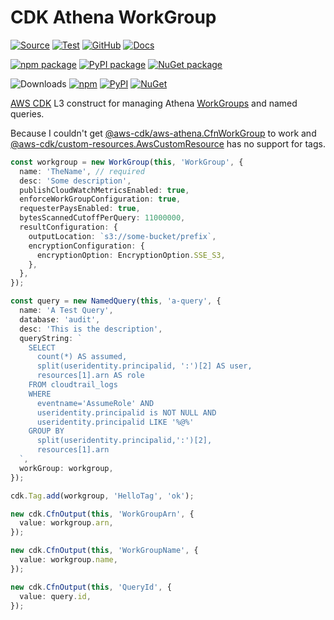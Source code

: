 # CDK Athena WorkGroup

[![Source](https://img.shields.io/badge/Source-GitHub-blue?logo=github)][source]
[![Test](https://github.com/udondan/cdk-athena/workflows/Test/badge.svg)](https://github.com/udondan/cdk-athena/actions?query=workflow%3ATest)
[![GitHub](https://img.shields.io/github/license/udondan/cdk-athena)][license]
[![Docs](https://img.shields.io/badge/awscdk.io-cdk--athena-orange)][docs]

[![npm package](https://img.shields.io/npm/v/cdk-athena?color=brightgreen)][npm]
[![PyPI package](https://img.shields.io/pypi/v/cdk-athena?color=brightgreen)][PyPI]
[![NuGet package](https://img.shields.io/nuget/v/CDK.Athena?color=brightgreen)][NuGet]

![Downloads](https://img.shields.io/badge/-DOWNLOADS:-brightgreen?color=gray)
[![npm](https://img.shields.io/npm/dt/cdk-athena?label=npm&color=blueviolet)][npm]
[![PyPI](https://img.shields.io/pypi/dm/cdk-athena?label=pypi&color=blueviolet)][PyPI]
[![NuGet](https://img.shields.io/nuget/dt/CDK.Athena?label=nuget&color=blueviolet)][NuGet]

[AWS CDK] L3 construct for managing Athena [WorkGroups] and named queries.

Because I couldn't get [@aws-cdk/aws-athena.CfnWorkGroup](https://docs.aws.amazon.com/cdk/api/latest/docs/@aws-cdk_aws-athena.CfnWorkGroup.html) to work and [@aws-cdk/custom-resources.AwsCustomResource](https://docs.aws.amazon.com/cdk/api/latest/docs/@aws-cdk_custom-resources.AwsCustomResource.html) has no support for tags.

```typescript
const workgroup = new WorkGroup(this, 'WorkGroup', {
  name: 'TheName', // required
  desc: 'Some description',
  publishCloudWatchMetricsEnabled: true,
  enforceWorkGroupConfiguration: true,
  requesterPaysEnabled: true,
  bytesScannedCutoffPerQuery: 11000000,
  resultConfiguration: {
    outputLocation: `s3://some-bucket/prefix`,
    encryptionConfiguration: {
      encryptionOption: EncryptionOption.SSE_S3,
    },
  },
});

const query = new NamedQuery(this, 'a-query', {
  name: 'A Test Query',
  database: 'audit',
  desc: 'This is the description',
  queryString: `
    SELECT
      count(*) AS assumed,
      split(useridentity.principalid, ':')[2] AS user,
      resources[1].arn AS role
    FROM cloudtrail_logs
    WHERE
      eventname='AssumeRole' AND
      useridentity.principalid is NOT NULL AND
      useridentity.principalid LIKE '%@%'
    GROUP BY
      split(useridentity.principalid,':')[2],
      resources[1].arn
  `,
  workGroup: workgroup,
});

cdk.Tag.add(workgroup, 'HelloTag', 'ok');

new cdk.CfnOutput(this, 'WorkGroupArn', {
  value: workgroup.arn,
});

new cdk.CfnOutput(this, 'WorkGroupName', {
  value: workgroup.name,
});

new cdk.CfnOutput(this, 'QueryId', {
  value: query.id,
});
```

   [AWS CDK]: https://aws.amazon.com/cdk/
   [custom CloudFormation resource]: https://docs.aws.amazon.com/AWSCloudFormation/latest/UserGuide/template-custom-resources.html
   [WorkGroups]: https://docs.aws.amazon.com/athena/latest/ug/manage-queries-control-costs-with-workgroups.html
   [npm]: https://www.npmjs.com/package/cdk-athena
   [PyPI]: https://pypi.org/project/cdk-athena/
   [NuGet]: https://www.nuget.org/packages/CDK.Athena/
   [docs]: https://awscdk.io/packages/cdk-athena@2.0.0
   [source]: https://github.com/udondan/cdk-athena
   [license]: https://github.com/udondan/cdk-athena/blob/master/LICENSE

